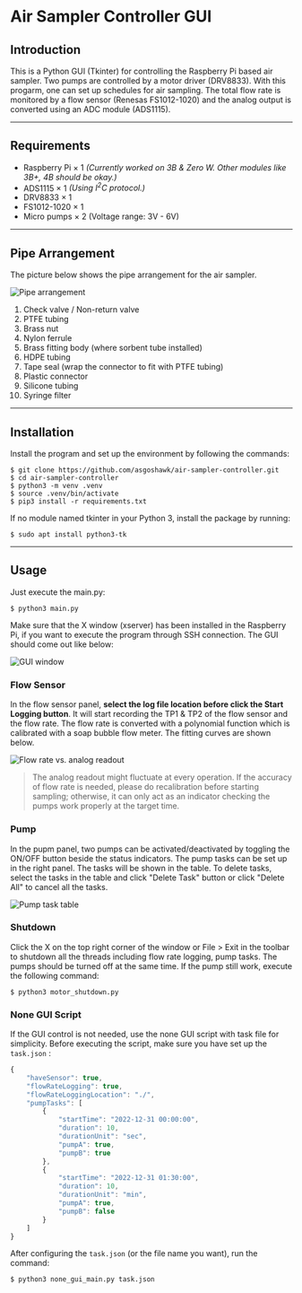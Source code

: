 # Air Sampler Controller GUI

## Introduction
This is a Python GUI (Tkinter) for controlling the Raspberry Pi based air sampler. Two pumps are controlled by a motor driver (DRV8833). With this progarm, one can set up schedules for air sampling. The total flow rate is monitored by a flow sensor (Renesas FS1012-1020) and the analog output is converted using an ADC module (ADS1115). 

---

## Requirements
- Raspberry Pi &times; 1 *(Currently worked on 3B & Zero W. Other modules like 3B+, 4B should be okay.)*
- ADS1115 &times; 1 *(Using I<sup>2</sup>C protocol.)*
- DRV8833 &times; 1
- FS1012-1020 &times; 1
- Micro pumps &times; 2 (Voltage range: 3V - 6V)

---

## Pipe Arrangement

The picture below shows the pipe arrangement for the air sampler.

![Pipe arrangement](https://i.imgur.com/lH8WWFs.jpg)

1. Check valve / Non-return valve
2. PTFE tubing
3. Brass nut
4. Nylon ferrule
5. Brass fitting body (where sorbent tube installed)
6. HDPE tubing
7. Tape seal (wrap the connector to fit with PTFE tubing)
8. Plastic connector
9. Silicone tubing
10. Syringe filter

---

## Installation
Install the program and set up the environment by following the commands: 
```shell
$ git clone https://github.com/asgoshawk/air-sampler-controller.git
$ cd air-sampler-controller
$ python3 -m venv .venv
$ source .venv/bin/activate
$ pip3 install -r requirements.txt
```

If no module named tkinter in your Python 3, install the package by running:
```shell
$ sudo apt install python3-tk
```

---

## Usage
Just execute the main.py:
```shell
$ python3 main.py
```
Make sure that the X window (xserver) has been installed in the Raspberry Pi, if you want to execute the program through SSH connection. The GUI should come out like below:

![GUI window](https://i.imgur.com/VzBa0tC.png)

### Flow Sensor
In the flow sensor panel, **select the log file location before click the Start Logging button**. It will start recording the TP1 & TP2 of the flow sensor and the flow rate. The flow rate is converted with a polynomial function which is calibrated with a soap bubble flow meter. The fitting curves are shown below.

![Flow rate vs. analog readout](https://i.imgur.com/IDP2HUn.png)

> The analog readout might fluctuate at every operation. If the accuracy of flow rate is needed, please do recalibration before starting sampling; otherwise, it can only act as an indicator checking the pumps work properly at the target time.

### Pump
In the pupm panel, two pumps can be activated/deactivated by toggling the ON/OFF button beside the status indicators. The pump tasks can be set up in the right panel. The tasks will be shown in the table. To delete tasks, select the tasks in the table and click "Delete Task" button or click "Delete All" to cancel all the tasks.

![Pump task table](https://i.imgur.com/bbhyL2f.png)

### Shutdown

Click the X on the top right corner of the window or File > Exit in the toolbar to shutdown all the threads including flow rate logging, pump tasks. The pumps should be turned off at the same time. If the pump still work, execute the following command:

```shell
$ python3 motor_shutdown.py
```

### None GUI Script

If the GUI control is not needed, use the none GUI script with task file for simplicity. Before executing the script, make sure you have set up the `task.json` :

```javascript
{
    "haveSensor": true,
    "flowRateLogging": true,
    "flowRateLoggingLocation": "./",
    "pumpTasks": [
        {
            "startTime": "2022-12-31 00:00:00",
            "duration": 10,
            "durationUnit": "sec",
            "pumpA": true,
            "pumpB": true
        },
        {
            "startTime": "2022-12-31 01:30:00",
            "duration": 10,
            "durationUnit": "min",
            "pumpA": true,
            "pumpB": false
        }
    ]
}
```

After configuring the `task.json` (or the file name you want), run the command:

```shell
$ python3 none_gui_main.py task.json
```